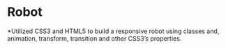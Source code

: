 # Robot
*Utilized CSS3 and HTML5 to build a responsive robot using classes and, animation, transform, transition and other CSS3’s properties.
